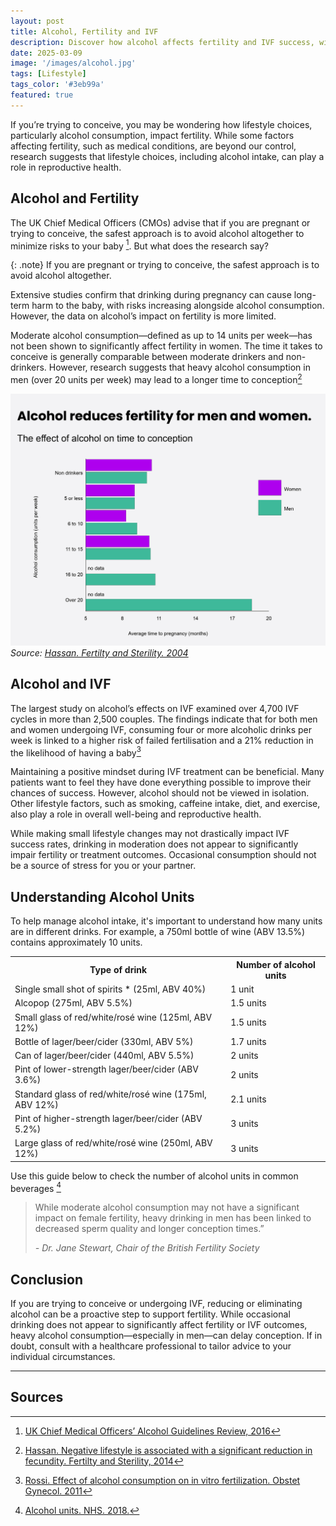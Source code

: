 ```yaml
---
layout: post
title: Alcohol, Fertility and IVF
description: Discover how alcohol affects fertility and IVF success, with research-backed insights on its impact on conception, pregnancy, and reproductive health.
date: 2025-03-09
image: '/images/alcohol.jpg'
tags: [Lifestyle]
tags_color: '#3eb99a'
featured: true
---
```


If you’re trying to conceive, you may be wondering how lifestyle choices, particularly alcohol consumption, impact fertility. While some factors affecting fertility, such as medical conditions, are beyond our control, research suggests that lifestyle choices, including alcohol intake, can play a role in reproductive health.

## Alcohol and Fertility

The UK Chief Medical Officers (CMOs) advise that if you are pregnant or trying to conceive, the safest approach is to avoid alcohol altogether to minimize risks to your baby [^1]. But what does the research say?

{: .note}
If you are pregnant or trying to conceive, the safest approach is to avoid alcohol altogether.

Extensive studies confirm that drinking during pregnancy can cause long-term harm to the baby, with risks increasing alongside alcohol consumption. However, the data on alcohol’s impact on fertility is more limited.

Moderate alcohol consumption—defined as up to 14 units per week—has not been shown to significantly affect fertility in women. The time it takes to conceive is generally comparable between moderate drinkers and non-drinkers. However, research suggests that heavy alcohol consumption in men (over 20 units per week) may lead to a longer time to conception[^2]

![](/images/hassan.jpg)
*Source: [Hassan. Fertilty and Sterility. 2004](https://www.fertstert.org/article/S0015-0282(03)02846-2/fulltext)*

## Alcohol and IVF

The largest study on alcohol’s effects on IVF examined over 4,700 IVF cycles in more than 2,500 couples. The findings indicate that for both men and women undergoing IVF, consuming four or more alcoholic drinks per week is linked to a higher risk of failed fertilisation and a 21% reduction in the likelihood of having a baby[^3]

Maintaining a positive mindset during IVF treatment can be beneficial. Many patients want to feel they have done everything possible to improve their chances of success. However, alcohol should not be viewed in isolation. Other lifestyle factors, such as smoking, caffeine intake, diet, and exercise, also play a role in overall well-being and reproductive health.

While making small lifestyle changes may not drastically impact IVF success rates, drinking in moderation does not appear to significantly impair fertility or treatment outcomes. Occasional consumption should not be a source of stress for you or your partner.

## Understanding Alcohol Units

To help manage alcohol intake, it's important to understand how many units are in different drinks. For example, a 750ml bottle of wine (ABV 13.5%) contains approximately 10 units.

<div class="table-container">
  <table>
<tr><th> Type of drink                                          </th><th> Number of alcohol units </th></tr>
<tr><td> Single small shot of spirits * (25ml, ABV 40%)         </td><td> 1 unit                  </td></tr>
<tr><td> Alcopop (275ml, ABV 5.5%)                              </td><td> 1.5 units               </td></tr>
<tr><td> Small glass of red/white/rosé wine (125ml, ABV 12%)    </td><td> 1.5 units               </td></tr>
<tr><td> Bottle of lager/beer/cider (330ml, ABV 5%)             </td><td> 1.7 units               </td></tr>
<tr><td> Can of lager/beer/cider (440ml, ABV 5.5%)              </td><td> 2 units                 </td></tr>
<tr><td> Pint of lower-strength lager/beer/cider (ABV 3.6%)     </td><td> 2 units                 </td></tr>
<tr><td> Standard glass of red/white/rosé wine (175ml, ABV 12%) </td><td> 2.1 units               </td></tr>
<tr><td> Pint of higher-strength lager/beer/cider (ABV 5.2%)    </td><td> 3 units                 </td></tr>
<tr><td> Large glass of red/white/rosé wine (250ml, ABV 12%)    </td><td> 3 units                 </td></tr>
</table>
</div>

Use this guide below to check the number of alcohol units in common beverages [^4]

> While moderate alcohol consumption may not have a significant impact on female fertility, heavy drinking in men has been linked to decreased sperm quality and longer conception times.”
>
> <cite>- Dr. Jane Stewart, Chair of the British Fertility Society</cite>

## Conclusion

If you are trying to conceive or undergoing IVF, reducing or eliminating alcohol can be a proactive step to support fertility. While occasional drinking does not appear to significantly affect fertility or IVF outcomes, heavy alcohol consumption—especially in men—can delay conception. If in doubt, consult with a healthcare professional to tailor advice to your individual circumstances.

***

## Sources
[^1]: [UK Chief Medical Officers’ Alcohol Guidelines Review, 2016](https://assets.publishing.service.gov.uk/government/uploads/system/uploads/attachment_data/file/489795/summary.pdf)
[^2]: [Hassan. Negative lifestyle is associated with a significant reduction in fecundity. Fertilty and Sterility, 2014](https://doi.org/10.1016/j.fertnstert.2003.06.027)
[^3]: [Rossi. Effect of alcohol consumption on in vitro fertilization. Obstet Gynecol. 2011](https://doi.org/10.1097/aog.0b013e31820090e1)
[^4]: [Alcohol units. NHS. 2018.](https://www.nhs.uk/live-well/alcohol-support/calculating-alcohol-units/)

